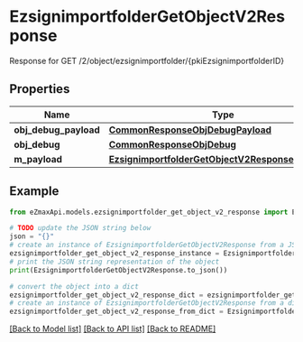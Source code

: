 # EzsignimportfolderGetObjectV2Response

Response for GET /2/object/ezsignimportfolder/{pkiEzsignimportfolderID}

## Properties

Name | Type | Description | Notes
------------ | ------------- | ------------- | -------------
**obj_debug_payload** | [**CommonResponseObjDebugPayload**](CommonResponseObjDebugPayload.md) |  | 
**obj_debug** | [**CommonResponseObjDebug**](CommonResponseObjDebug.md) |  | [optional] 
**m_payload** | [**EzsignimportfolderGetObjectV2ResponseMPayload**](EzsignimportfolderGetObjectV2ResponseMPayload.md) |  | 

## Example

```python
from eZmaxApi.models.ezsignimportfolder_get_object_v2_response import EzsignimportfolderGetObjectV2Response

# TODO update the JSON string below
json = "{}"
# create an instance of EzsignimportfolderGetObjectV2Response from a JSON string
ezsignimportfolder_get_object_v2_response_instance = EzsignimportfolderGetObjectV2Response.from_json(json)
# print the JSON string representation of the object
print(EzsignimportfolderGetObjectV2Response.to_json())

# convert the object into a dict
ezsignimportfolder_get_object_v2_response_dict = ezsignimportfolder_get_object_v2_response_instance.to_dict()
# create an instance of EzsignimportfolderGetObjectV2Response from a dict
ezsignimportfolder_get_object_v2_response_from_dict = EzsignimportfolderGetObjectV2Response.from_dict(ezsignimportfolder_get_object_v2_response_dict)
```
[[Back to Model list]](../README.md#documentation-for-models) [[Back to API list]](../README.md#documentation-for-api-endpoints) [[Back to README]](../README.md)


